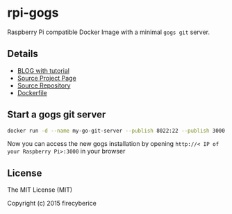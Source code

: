 # rpi-gogs


Raspberry Pi compatible Docker Image with a minimal `gogs git` server.

## Details
- [BLOG with tutorial](http://blog.hypriot.com/post/run-your-own-github-like-service-with-docker/)
- [Source Project Page](https://github.com/hypriot)
- [Source Repository](https://github.com/hypriot/rpi-gogs-raspbian)
- [Dockerfile](https://github.com/firecyberice/arm-gogs)

## Start a gogs git server
```bash
docker run -d --name my-go-git-server --publish 8022:22 --publish 3000:3000 --volume $(pwd)/gogs-data/:/data firecyberice/armhf-gogs
```
Now you can access the new gogs installation by opening `http://< IP of your Raspberry Pi>:3000` in your browser


## License

The MIT License (MIT)

Copyright (c) 2015 firecyberice
